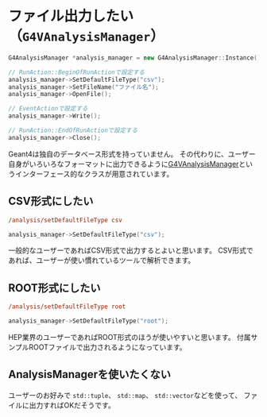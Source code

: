 # ファイル出力したい（``G4VAnalysisManager``）

```cpp
G4AnalysisManager *analysis_manager = new G4AnalysisManager::Instance();

// RunAction::BeginOfRunActionで設定する
analysis_manager->SetDefaultFileType("csv");
analysis_manager->SetFileName("ファイル名");
analysis_manager->OpenFile();

// EventActionで設定する
analysis_manager->Write();

// RunAction::EndOfRunActionで設定する
analysis_manager->Close();
```

Geant4は独自のデータベース形式を持っていません。
その代わりに、ユーザー自身がいろいろなフォーマットに出力できるように[G4VAnalysisManager](https://geant4.kek.jp/Reference/11.2.0/classG4VAnalysisManager.html)というインターフェース的なクラスが用意されています。

## CSV形式にしたい

```cfg
/analysis/setDefaultFileType csv
```

```cpp
analysis_manager->SetDefaultFileType("csv");
```

一般的なユーザーであればCSV形式で出力するとよいと思います。
CSV形式であれば、ユーザーが使い慣れているツールで解析できます。

## ROOT形式にしたい

```cfg
/analysis/setDefaultFileType root
```

```cpp
analysis_manager->SetDefaultFileType("root");
```

HEP業界のユーザーであればROOT形式のほうが使いやすいと思います。
付属サンプルROOTファイルで出力されるようになっています。

## AnalysisManagerを使いたくない

ユーザーのお好みで
``std::tuple``、
``std::map``、
``std::vector``などを使って、
ファイルに出力すればOKだそうです。
